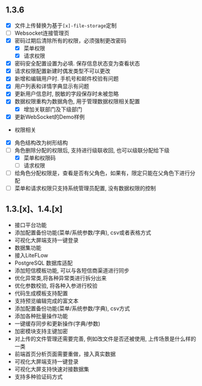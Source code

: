 ## 1.3.6
- [x] 文件上传替换为基于`[x]-file-storage`定制
- [ ] Websocket连接管理页
- [x] 密码过期后清除所有的权限，必须强制更改密码
  - [x] 菜单权限
  - [x] 请求权限
- [x] 密码安全配置设置为必填. 保存信息状态变为查看状态
- [x] 请求权限配置新建时偶发类型不可以更改
- [x] 新增和编辑用户时. 手机号和邮件校验有问题
- [x] 用户列表和详情字典显示有问题
- [x] 更新用户信息时, 脱敏的字段保存时未被忽略
- [x] 数据权限重构为数据角色, 用于管理数据权限相关配置
  - [x] 增加关联部门及下级部门
- [x] 更新WebSocket的Demo样例
- 权限相关
- [x] 角色结构改为树形结构
- [ ] 角色删除分配的权限后, 支持进行级联收回, 也可以级联分配给下级
  - [x] 菜单和权限码
  - [ ] 请求权限
- [ ] 给角色分配权限是，查看是否有父角色，如果有，限定只能在父角色下进行分配
- [ ] 菜单和请求权限只支持系统管理员配置, 没有数据权限的控制
## 1.3.[x]、1.4.[x]
- 接口平台功能
- 添加配置备份功能(菜单/系统参数/字典), csv或者表格方式
- 可视化大屏端支持一键登录
- 数据集功能
- 接入LiteFLow
- PostgreSQL 数据库适配
- 添加短信模板功能, 可以与各短信商渠道进行同步
- 优化异常类,将各种异常类进行拆分出来
- 优化参数校验, 将各种入参进行校验
- 代码生成模板支持配置
- 支持预览编辑完成的富文本
- 添加配置备份功能(菜单/系统参数/字典), csv方式
- 添加各种批量操作功能
- 一键缓存同步和更新操作(字典/参数)
- 加密模块支持主键加密
- 对上传的文件管理还需要完善, 例如改文件是否还被使用, 上传场景是什么样的一类
- 前端首页分析页面需要重做，接入真实数据
- 可视化大屏端支持一键登录
- 可视化大屏支持快速对接数据集
- 支持多种验证码方式
